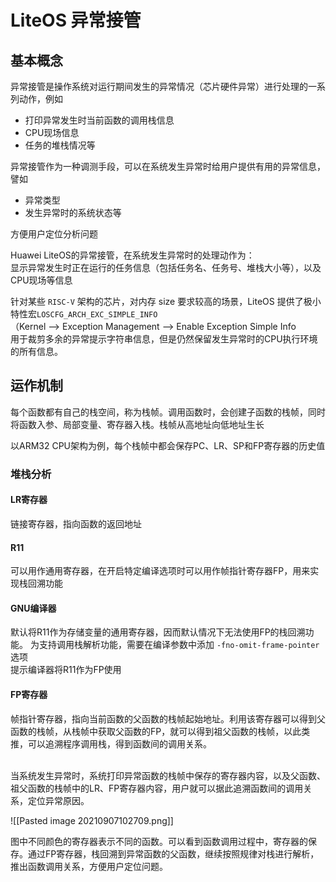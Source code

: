 # LiteOS 异常接管
## 基本概念
异常接管是操作系统对运行期间发生的异常情况（芯片硬件异常）进行处理的一系列动作，例如  

+ 打印异常发生时当前函数的调用栈信息  
+ CPU现场信息  
+ 任务的堆栈情况等  

异常接管作为一种调测手段，可以在系统发生异常时给用户提供有用的异常信息，譬如  
+ 异常类型  
+ 发生异常时的系统状态等  

方便用户定位分析问题  

Huawei LiteOS的异常接管，在系统发生异常时的处理动作为：  
显示异常发生时正在运行的任务信息（包括任务名、任务号、堆栈大小等），以及CPU现场等信息  

针对某些 `RISC-V` 架构的芯片，对内存 size 要求较高的场景，LiteOS 提供了极小特性宏`LOSCFG_ARCH_EXC_SIMPLE_INFO`  
（Kernel --> Exception Management --> Enable Exception Simple Info  
用于裁剪多余的异常提示字符串信息，但是仍然保留发生异常时的CPU执行环境的所有信息。

## 运作机制
每个函数都有自己的栈空间，称为栈帧。调用函数时，会创建子函数的栈帧，同时将函数入参、局部变量、寄存器入栈。栈帧从高地址向低地址生长  

以ARM32 CPU架构为例，每个栈帧中都会保存PC、LR、SP和FP寄存器的历史值  
### 堆栈分析
#### LR寄存器
链接寄存器，指向函数的返回地址
#### R11
可以用作通用寄存器，在开启特定编译选项时可以用作帧指针寄存器FP，用来实现栈回溯功能
#### GNU编译器
默认将R11作为存储变量的通用寄存器，因而默认情况下无法使用FP的栈回溯功能。
为支持调用栈解析功能，需要在编译参数中添加 `-fno-omit-frame-pointer` 选项  
提示编译器将R11作为FP使用
#### FP寄存器
帧指针寄存器，指向当前函数的父函数的栈帧起始地址。利用该寄存器可以得到父函数的栈帧，从栈帧中获取父函数的FP，就可以得到祖父函数的栈帧，以此类推，可以追溯程序调用栈，得到函数间的调用关系。

</br>
当系统发生异常时，系统打印异常函数的栈帧中保存的寄存器内容，以及父函数、祖父函数的栈帧中的LR、FP寄存器内容，用户就可以据此追溯函数间的调用关系，定位异常原因。  

![[Pasted image 20210907102709.png]]

图中不同颜色的寄存器表示不同的函数。可以看到函数调用过程中，寄存器的保存。通过FP寄存器，栈回溯到异常函数的父函数，继续按照规律对栈进行解析，推出函数调用关系，方便用户定位问题。

